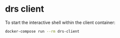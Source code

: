 # drs client

To start the interactive shell within the client container:

```bash
docker-compose run --rm drs-client
```
